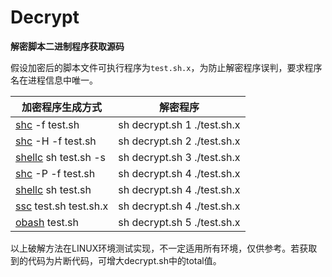 # Decrypt
**解密脚本二进制程序获取源码**

假设加密后的脚本文件可执行程序为```test.sh.x```，为防止解密程序误判，要求程序名在进程信息中唯一。

加密程序生成方式| 解密程序
------|------
[shc](https://github.com/neurobin/shc/) -f test.sh |sh decrypt.sh 1 ./test.sh.x
[shc](https://github.com/neurobin/shc/) -H -f test.sh |sh decrypt.sh 2  ./test.sh.x
[shellc](https://github.com/chenzhch/shellc/) sh test.sh -s |sh decrypt.sh 3 ./test.sh.x
[shc](https://github.com/neurobin/shc/) -P -f test.sh |sh decrypt.sh 4 ./test.sh.x
[shellc](https://github.com/chenzhch/shellc/) sh test.sh |sh decrypt.sh 4 ./test.sh.x
[ssc](https://github.com/liberize/ssc) test.sh test.sh.x |sh decrypt.sh 4 ./test.sh.x
[obash](https://github.com/louigi600/obash) test.sh |sh decrypt.sh 5 ./test.sh.x

以上破解方法在LINUX环境测试实现，不一定适用所有环境，仅供参考。若获取到的代码为片断代码，可增大decrypt.sh中的total值。